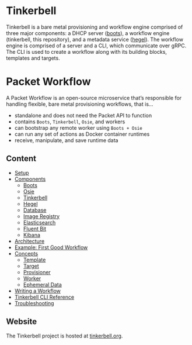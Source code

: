 # Tinkerbell 

Tinkerbell is a bare metal provisioning and workflow engine comprised of three major components: a DHCP server ([boots](https://github.com/packethost/boots)), a workflow engine (tinkerbell, this repository), and a metadata service ([hegel](https://github.com/packethost/hegel)). The workflow engine is comprised of a server and a CLI, which communicate over gRPC. The CLI is used to create a workflow along with its building blocks, templates and targets.

# Packet Workflow 

A Packet Workflow is an open-source microservice that’s responsible for handling flexible, bare metal
provisioning workflows, that is...
 - standalone and does not need the Packet API to function
 - contains `Boots`, `Tinkerbell`, `Osie`, and workers
 - can bootstrap any remote worker using `Boots + Osie`
 - can run any set of actions as Docker container runtimes
 - receive, manipulate, and save runtime data

## Content
 
 - [Setup](docs/setup.md)
 - [Components](docs/components.md)
   - [Boots](docs/components.md#boots)
   - [Osie](docs/components.md#osie)
   - [Tinkerbell](docs/components.md#tinkerbell)
   - [Hegel](docs/components.md#hegel)
   - [Database](docs/components.md#database)
   - [Image Registry](docs/components.md#registry)
   - [Elasticsearch](docs/components.md#elastic)
   - [Fluent Bit](docs/components.md#fluent-bit)
   - [Kibana](docs/components.md#kibana)
 - [Architecture](docs/architecture.md)
 - [Example: First Good Workflow](docs/first-good-workflow.md)
 - [Concepts](docs/concepts.md)
   - [Template](docs/concepts.md#template)
   - [Target](docs/concepts.md#target)
   - [Provisioner](docs/concepts.md#provisioner)
   - [Worker](docs/concepts.md#worker)
   - [Ephemeral Data](docs/concepts.md#ephemeral-data)
 - [Writing a Workflow](docs/writing-workflow.md)
 - [Tinkerbell CLI Reference](docs/cli/README.md)
 - [Troubleshooting](docs/troubleshoot.md)

## Website

The Tinkerbell project is hosted at [tinkerbell.org](https://tinkerbell.org).
